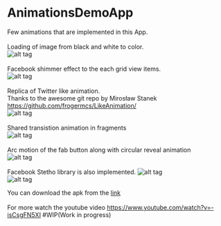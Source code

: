 # AnimationsDemoApp

Few animations that are  implemented in this App.<br/>
<br/>
Loading of image from black and white to color.<br/>
![alt tag](https://github.com/callmekarthik/MaterialDemoApp/blob/master/Art-gif/first.gif)<br/>
<br/>
Facebook shimmer effect to the each grid view items.<br/>
![alt tag](https://github.com/callmekarthik/MaterialDemoApp/blob/master/Art-gif/second.gif)<br/>
<br/>
Replica of Twitter like animation.<br/>
Thanks to the awesome git repo by Mirosław Stanek <br/> 
https://github.com/frogermcs/LikeAnimation/ <br/>
![alt tag](https://github.com/callmekarthik/MaterialDemoApp/blob/master/Art-gif/third.gif)<br/>
<br/>
Shared transistion animation in fragments <br/>
![alt tag](https://github.com/callmekarthik/MaterialDemoApp/blob/master/Art-gif/fourth.gif)<br/>
<br/>
Arc motion of the fab button along with circular reveal animation <br/>
![alt tag](https://github.com/callmekarthik/MaterialDemoApp/blob/master/Art-gif/fifth.gif)<br/>
<br/>
Facebook  Stetho library is also implemented.
![alt tag](https://github.com/callmekarthik/AnimationsDemo/blob/master/Art-gif/stetho-network.gif)<br/>
![alt tag](https://github.com/callmekarthik/AnimationsDemo/blob/master/Art-gif/stetho-inspect1.gif)<br/>

You can download the apk from the 
[link](https://drive.google.com/file/d/0BzHnda0ZekhqV2tYOURGZEp1dUk/view?usp=sharing)<br/>
<br/>
For more watch the youtube video https://www.youtube.com/watch?v=-isCsgFN5XI
#WIP(Work in progress)<br/>


